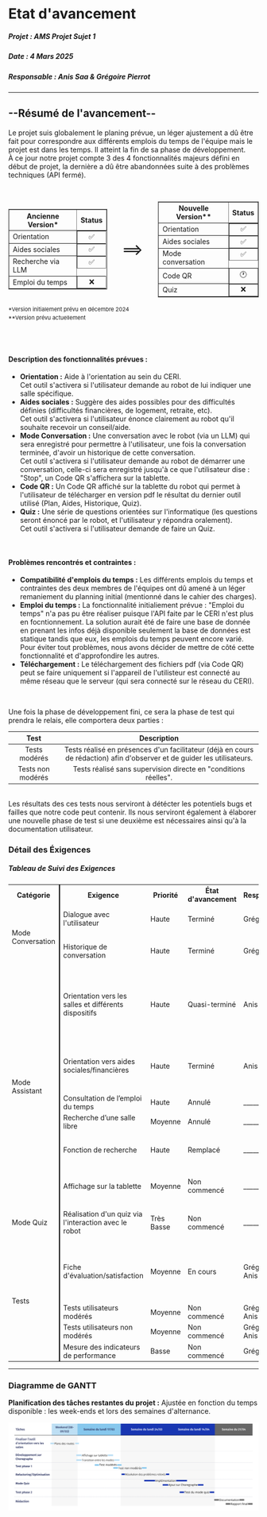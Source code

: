 # Etat d'avancement
##### Projet : AMS Projet Sujet 1
##### Date : 4 Mars 2025
##### Responsable : Anis Saa & Grégoire Pierrot

---

## --Résumé de l'avancement--

Le projet suis globalement le planing prévue, un léger ajustement a dû être fait pour correspondre aux différents emplois du temps de l'équipe mais le projet est dans les temps. Il atteint la fin de sa phase de développement.<br>
À ce jour notre projet compte 3 des 4 fonctionnalités majeurs défini en début de projet, la dernière a dû être abandonnées suite à des problèmes techniques (API fermé).

<br>

<div style="display:flex; align-items: center; justify-content: center;">
    <table border style="width:auto;">
        <tr>
            <th>Ancienne Version*</th>
            <th>Status</th>
        </tr>
        <tr>
            <td>Orientation</td>
            <td style="display:flex; justify-content:center">✅</td>
        </tr>
        <tr>
            <td>Aides sociales</td>
            <td style="display:flex;justify-content:center">✅</td>
        </tr>
        <tr>
            <td>Recherche via LLM</td>
            <td style="display:flex;justify-content:center">✅</td>
        </tr>
        <tr>
            <td>Emploi du temps</td>
            <td style="display:flex;justify-content:center">❌</td>
        </tr>
    </table>
    <div style="font-size: 2rem;margin:30px">==></div>
    <table border style="width:auto;">
        <tr>
            <th>Nouvelle Version**</th>
            <th>Status</th>
        </tr>
        <tr>
            <td>Orientation</td>
            <td style="display:flex;justify-content:center">✅</td>
        </tr>
        <tr>
            <td>Aides sociales</td>
            <td style="display:flex;justify-content:center">✅</td>
        </tr>
        <tr>
            <td>Mode conversation</td>
            <td style="display:flex;justify-content:center">✅</td>
        </tr>
        <tr>
            <td>Code QR</td>
            <td style="display:flex;justify-content:center">🕐</td>
        </tr>
        <tr>
            <td>Quiz</td>
            <td style="display:flex;justify-content:center">❌</td>
        </tr>
    </table>
</div>
<span style="font-size:11px">*Version initialement prévu en décembre 2024<br>**Version prévu actuellement</span>

<br><br>

#### Description des fonctionnalités prévues :
- **Orientation :** Aide à l'orientation au sein du CERI.<br>Cet outil s'activera si l'utilisateur demande au robot de lui indiquer une salle spécifique. 
- **Aides sociales :** Suggère des aides possibles pour des difficultés définies (difficultés financières, de logement, retraite, etc).<br>Cet outil s'activera si l'utilisateur énonce clairement au robot qu'il souhaite recevoir un conseil/aide.
- **Mode Conversation :** Une conversation avec le robot (via un LLM) qui sera enregistré pour permettre à l'utilisateur, une fois la conversation terminée, d'avoir un historique de cette conversation.<br>Cet outil s'activera si l'utilisateur demande au robot de démarrer une conversation, celle-ci sera enregistré jusqu'à ce que l'utilisateur dise : "Stop", un Code QR s'affichera sur la tablette.
- **Code QR :** Un Code QR affiché sur la tablette du robot qui permet à l'utilisateur de télécharger en version pdf le résultat du dernier outil utilisé (Plan, Aides, Historique, Quiz).
- **Quiz :** Une série de questions orientées sur l'informatique (les questions seront énoncé par le robot, et l'utilisateur y répondra oralement).<br>Cet outil s'activera si l'utilisateur demande de faire un Quiz.

<br>

#### Problèmes rencontrés et contraintes :
- **Compatibilité d'emplois du temps :** Les différents emplois du temps et contraintes des deux membres de l'équipes ont dû amené à un léger remaniement du planning initial (mentionné dans le cahier des charges).
- **Emploi du temps :** La fonctionnalité initialiement prévue : "Emploi du temps" n'a pas pu être réaliser puisque l'API faite par le CERI n'est plus en focntionnement. La solution aurait été de faire une base de donnée en prenant les infos déjà disponible seulement la base de données est statique tandis que eux, les emplois du temps peuvent encore varié. Pour éviter tout problèmes, nous avons décider de mettre de côté cette fonctionnalité et d'approfondire les autres.
- **Téléchargement :** Le téléchargement des fichiers pdf (via Code QR) peut se faire uniquement si l'appareil de l'utilisteur est connecté au même réseau que le serveur (qui sera connecté sur le réseau du CERI).

<br>

Une fois la phase de développement fini, ce sera la phase de test qui prendra le relais, elle comportera deux parties :

|Test               |Description                                                                                                                |
|:-----------------:|:-------------------------------------------------------------------------------------------------------------------------:|
|Tests modérés      |Tests réalisé en présences d'un facilitateur (déjà en cours de rédaction) afin d'observer et de guider les utilisateurs.   |
|Tests non modérés  |Tests réalisé sans supervision directe en "conditions réelles".                                                            |

<br>
Les résultats des ces tests nous serviront à détécter les potentiels bugs et failles que notre code peut contenir. Ils nous serviront également à élaborer une nouvelle phase de test si une deuxième est nécessaires ainsi qu'à la documentation utilisateur.


### Détail des Éxigences
##### Tableau de Suivi des Exigences

<table>
  <tr>
    <th>Catégorie</th>
    <th style="border-left: 2px solid black;">Exigence</th>
    <th>Priorité</th>
    <th>État d'avancement</th>
    <th>Responsable</th>
    <th>Commentaires</th>
  </tr>
  <tr>
    <td rowspan="2">Mode Conversation</td>
    <td style="border-left: 2px solid black;">Dialogue avec l'utilisateur</td>
    <td>Haute</td>
    <td>Terminé</td>
    <td>Grégoire</td>
    <td>L'utilisation du LLM Fireworks permets un dialogue cohérent</td>
  </tr>
  <tr>
    <td style="border-left: 2px solid black;">Historique de conversation</td>
    <td>Haute</td>
    <td>Terminé</td>
    <td>Grégoire</td>
    <td>Il est possible de visionner/télécharger l'historique via un QR Code</td>
  </tr>
  <tr>
    <td rowspan="6">Mode Assistant</td>
    <td style="border-left: 2px solid black;">Orientation vers les salles et différents dispositifs</td>
    <td>Haute</td>
    <td>Quasi-terminé</td>
    <td>Anis</td>
    <td>Le plan de base est prêt, il ne reste que le traçage des routes vers chaque salle.
        + Le plan est visionalbe sur son téléphone (via un QR Code).
    </td>
  </tr>
  <tr>
    <td style="border-left: 2px solid black;">Orientation vers aides sociales/financières</td>
    <td>Haute</td>
    <td>Terminé</td>
    <td>Anis</td>
    <td>Base de données complétée
        + Plus de détails sur l'aide sont consultable sur téléphone (via un QR Code).
    </td>
  </tr>
    <tr>
    <td style="border-left: 2px solid black;">Consultation de l’emploi du temps</td>
    <td>Haute</td>
    <td>Annulé</td>
    <td>____________</td>
    <td>API non fonctionnelle</td>
  </tr>
  <tr>
    <td style="border-left: 2px solid black;">Recherche d’une salle libre</td>
    <td>Moyenne</td>
    <td>Annulé</td>
    <td>____________</td>
    <td>API non fonctionnelle</td>
  </tr>
  <tr>
    <td style="border-left: 2px solid black;">Fonction de recherche</td>
    <td>Haute</td>
    <td>Remplacé</td>
    <td>____________</td>
    <td>Le mode conversation englobe déjà cette fonctionnalité</td>
  </tr>
    <tr>
    <td style="border-left: 2px solid black;">Affichage sur la tablette</td>
    <td>Moyenne</td>
    <td>Non commencé</td>
    <td>____________</td>
    <td>Testé sur un émulateur en attendant l'accès au robot</td>
  </tr>
    <tr>
    <td rowspan="1">Mode Quiz</td>
    <td style="border-left: 2px solid black;">Réalisation d'un quiz via l'interaction avec le robot</td>
    <td>Très Basse</td>
    <td>Non commencé</td>
    <td>____________</td>
    <td>C'est un ajout potentiel en cas de marge de temps suffisante</td>
  </tr>
  <tr>
    <td rowspan="4">Tests</td>
    <td style="border-left: 2px solid black;">Fiche d'évaluation/satisfaction</td>
    <td>Moyenne</td>
    <td>En cours</td>
    <td>Grégoire & Anis</td>
    <td>Questions en cours de rédaction. Un formulaire (réalisé avec GoogleForm) sera partagé en ligne afin de regrouper les avis de chacun.</td>
  </tr>
  <tr>
    <td style="border-left: 2px solid black;">Tests utilisateurs modérés</td>
    <td>Moyenne</td>
    <td>Non commencé</td>
    <td>Grégoire & Anis</td>
    <td>Préparation des scénarios de test</td>
  </tr>
  <tr>
    <td style="border-left: 2px solid black;">Tests utilisateurs non modérés</td>
    <td>Moyenne</td>
    <td>Non commencé</td>
    <td>Grégoire & Anis</td>
    <td></td>
  </tr>
  <tr>
    <td style="border-left: 2px solid black;">Mesure des indicateurs de performance</td>
    <td>Basse</td>
    <td>Non commencé</td>
    <td>Grégoire</td>
    <td>À définir après les premiers tests</td>
  </tr>
</table>

---

### Diagramme de GANTT
**Planification des tâches restantes du projet :**
Ajustée en fonction du temps disponible : les week-ends et lors des semaines d'alternance.

![digramme de GANTT](Gantt_AMS_projet.png)